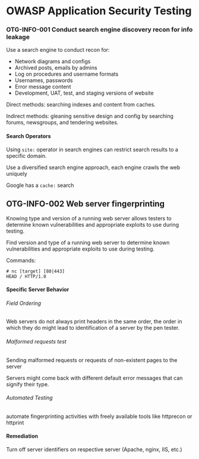 # OWASP Application Security Testing

### OTG-INFO-001 Conduct search engine discovery recon for info leakage

Use a search engine to conduct recon for:

* Network diagrams and configs
* Archived posts, emails by admins
* Log on procedures and username formats
* Usernames, passwords
* Error message content
* Development, UAT, test, and staging versions of website

Direct methods: searching indexes and content from caches.

Indirect methods: gleaning sensitive design and config by searching forums, newsgroups, and tendering websites.

#### Search Operators

Using `site:` operator in search engines can restrict search results to a specific domain.

Use a diversified search engine approach, each engine crawls the web uniquely

Google has a `cache:` search

## OTG-INFO-002 Web server fingerprinting

Knowing type and version of a running web server  allows testers to determine known vulnerabilities and appropriate exploits to use during testing.

Find version and type of a running web server to determine known vulnerabilities and appropriate exploits to use during testing.

Commands:

```
# nc [target] [80|443] 
HEAD / HTTP/1.0
```

#### Specific Server Behavior

###### Field Ordering

Web servers do not always print headers in the same order, the order in which they do might lead to identification of a server by the pen tester.

###### Malformed requests test

Sending malformed requests or requests of non-existent pages to the server

Servers might come back with different default error messages that can signify their type.

###### Automated Testing

automate fingerprinting activities with freely available tools like httprecon or httprint

#### Remediation

Turn off server identifiers on respective server \(Apache, nginx, IIS, etc.\)







